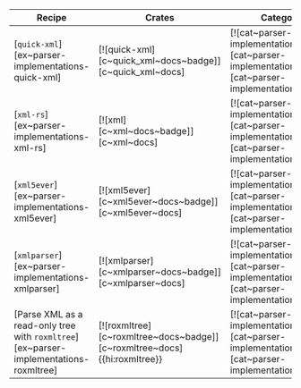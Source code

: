 | Recipe | Crates | Categories |
|--------|--------|------------|
| [`quick-xml`][ex~parser-implementations-quick-xml] | [![quick-xml][c~quick_xml~docs~badge]][c~quick_xml~docs] | [![cat~parser-implementations][cat~parser-implementations~badge]][cat~parser-implementations] |
| [`xml-rs`][ex~parser-implementations-xml-rs] | [![xml][c~xml~docs~badge]][c~xml~docs] | [![cat~parser-implementations][cat~parser-implementations~badge]][cat~parser-implementations] |
| [`xml5ever`][ex~parser-implementations-xml5ever] | [![xml5ever][c~xml5ever~docs~badge]][c~xml5ever~docs] | [![cat~parser-implementations][cat~parser-implementations~badge]][cat~parser-implementations] |
| [`xmlparser`][ex~parser-implementations-xmlparser] | [![xmlparser][c~xmlparser~docs~badge]][c~xmlparser~docs] | [![cat~parser-implementations][cat~parser-implementations~badge]][cat~parser-implementations] |
| [Parse XML as a read-only tree with `roxmltree`][ex~parser-implementations-roxmltree] | [![roxmltree][c~roxmltree~docs~badge]][c~roxmltree~docs]{{hi:roxmltree}} | [![cat~parser-implementations][cat~parser-implementations~badge]][cat~parser-implementations] |

<div class="hidden">
</div>
